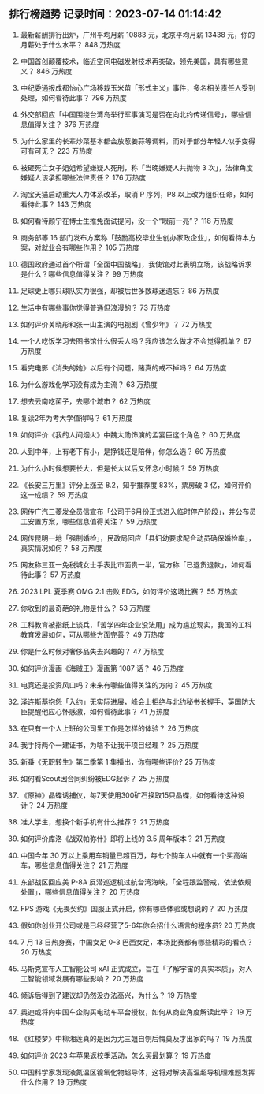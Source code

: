 
## 排行榜趋势 记录时间：2023-07-14 01:14:42
  
  1. 最新薪酬排行出炉，广州平均月薪 10883 元，北京平均月薪 13438 元，你的月薪处于什么水平？ 848 万热度
    
  2. 中国首创颠覆技术，临近空间电磁发射技术再突破，领先美国，具有哪些意义？ 846 万热度
    
  3. 中纪委通报成都怡心广场移栽玉米苗「形式主义」事件，多名相关责任人受到处理，如何看待此事？ 796 万热度
    
  4. 外交部回应「中国围绕台湾岛举行军事演习是否在向北约传递信号」，哪些信息值得关注？ 376 万热度
    
  5. 为什么家里的长辈炒菜基本都会放葱姜蒜等调料，而对于部分年轻人似乎变得可有可无？ 223 万热度
    
  6. 被砸死亡女子姐姐希望嫌疑人死刑，称「当晚嫌疑人共抛物 3 次」，法律角度嫌疑人该承担哪些法律责任？ 176 万热度
    
  7. 淘宝天猫启动重大人力体系改革，取消 P 序列，P8 以上改为组织任命，如何看待此事？ 143 万热度
    
  8. 如何看待颜宁在博士生推免面试提问，没一个“眼前一亮”？ 118 万热度
    
  9. 商务部等 16 部门发布方案称「鼓励高校毕业生创办家政企业」，如何看待本方案，对就业会有哪些作用？ 105 万热度
    
  10. 德国政府通过首个所谓「全面中国战略」，我使馆对此表明立场，该战略诉求是什么？哪些信息值得关注？ 99 万热度
    
  11. 足球史上哪只球队实力很强，却被后世多数球迷遗忘？ 86 万热度
    
  12. 生活中有哪些事你觉得普通但浪漫的？ 73 万热度
    
  13. 如何评价关晓彤和张一山主演的电视剧《曾少年》？ 72 万热度
    
  14. 一个人吃饭学习去图书馆什么很丢人吗？我应该怎么做才不会觉得孤单？ 67 万热度
    
  15. 看完电影《消失的她》以后有个问题，赌真的戒不掉吗？ 64 万热度
    
  16. 为什么游戏化学习没有成为主流？ 63 万热度
    
  17. 想去云南吃菌子，去哪个城市？ 62 万热度
    
  18. 复读2年为考大学值得吗？ 61 万热度
    
  19. 如何评价《我的人间烟火》中魏大勋饰演的孟宴臣这个角色？ 60 万热度
    
  20. 人到中年，上有老下有小，是挣钱还是陪伴，你怎么选？ 60 万热度
    
  21. 为什么小时候想要长大，但是长大以后又怀念小时候？ 59 万热度
    
  22. 《长安三万里》评分上涨至 8.2，知乎推荐度 83%，票房破 3 亿，如何评价这一成绩？ 59 万热度
    
  23. 网传广汽三菱发全员信宣布「公司于6月份正式进入临时停产阶段」，并公布员工安置方案，哪些信息值得关注？ 59 万热度
    
  24. 网传昆明一地「强制婚检」，民政局回应「县妇幼要求配合动员确保婚检率」，真实情况如何？ 58 万热度
    
  25. 网友称三亚一免税城女士手表比市面贵一半，官方称「已退货退款」，如何看待此事？ 57 万热度
    
  26. 2023 LPL 夏季赛 OMG 2:1 击败 EDG，如何评价这场比赛？ 55 万热度
    
  27. 你收到的最奇葩的礼物是什么？ 53 万热度
    
  28. 工科教育被指纸上谈兵，「苦学四年企业没法用」成为尴尬现实，我国的工科教育发展如何，可从哪些方面完善？ 49 万热度
    
  29. 你是什么时候对奢侈品失去兴趣的？ 47 万热度
    
  30. 如何评价漫画《海贼王》漫画第 1087 话？ 46 万热度
    
  31. 电竞还是投资风口吗？未来有哪些值得关注的方向？ 45 万热度
    
  32. 泽连斯基抱怨「入约」无实际进展，峰会上拒绝与北约秘书长握手，英国防大臣提醒他应心怀感激，如何看待此事？ 41 万热度
    
  33. 在只有一个人上班的公司里工作是怎样的体验？ 26 万热度
    
  34. 我手持两个一建证书，为啥不让我干项目经理？ 25 万热度
    
  35. 新番《无职转生》第二季第 1 集播出，你有哪些评价? 25 万热度
    
  36. 如何看Scout因合同纠纷被EDG起诉？ 25 万热度
    
  37. 《原神》晶蝶诱捕仪，每7天使用300矿石换取15只晶蝶，如何看待这种设计？ 24 万热度
    
  38. 准大学生，想换个新手机有什么推荐？ 21 万热度
    
  39. 如何评价库洛《战双帕弥什》即将上线的 3.5 周年版本？ 21 万热度
    
  40. 中国今年 30 万以上乘用车销量已超百万，每七个购车人中就有一个买高端车，哪些信息值得关注？ 21 万热度
    
  41. 东部战区回应美 P-8A 反潜巡逻机过航台湾海峡，「全程跟监警戒，依法依规处置」，哪些信息值得关注？ 20 万热度
    
  42. FPS 游戏《无畏契约》国服正式开启，你有哪些体验或想说的？ 20 万热度
    
  43. 假如你创业开公司或是已经经营了5-6年你会招什么语言的程序员? 20 万热度
    
  44. 7 月 13 日热身赛，中国女足 0-3 巴西女足，本场比赛都有哪些精彩的看点？ 20 万热度
    
  45. 马斯克宣布人工智能公司 xAI 正式成立，旨在「了解宇宙的真实本质」，对人工智能领域发展有哪些影响？ 20 万热度
    
  46. 倾诉后得到了建议却仍然没办法高兴，为什么？ 19 万热度
    
  47. 奥迪或将向中国车企购买电动车平台授权，如何从商业角度解读此举？ 19 万热度
    
  48. 《红楼梦》中柳湘莲真的是因为尤三姐自刎后悔莫及才出家的吗？ 19 万热度
    
  49. 如何评价 2023 年苹果返校季活动，怎么买最划算？ 19 万热度
    
  50. 中国科学家发现液氮温区镍氧化物超导体，这将对解决高温超导机理难题发挥什么作用？ 19 万热度
    